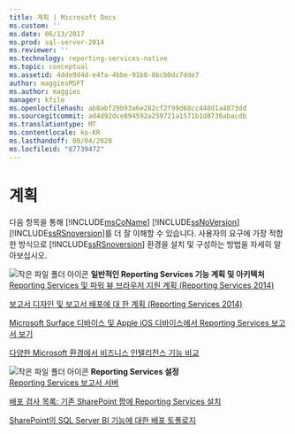 ```yaml
---
title: 계획 | Microsoft Docs
ms.custom: ''
ms.date: 06/13/2017
ms.prod: sql-server-2014
ms.reviewer: ''
ms.technology: reporting-services-native
ms.topic: conceptual
ms.assetid: 4dde9d4d-e4fa-4bbe-91b0-0bcb0dc7dde7
author: maggiesMSFT
ms.author: maggies
manager: kfile
ms.openlocfilehash: ab8abf29b93a6e282cf2f99d68cc448d1a4073dd
ms.sourcegitcommit: ad4d92dce894592a259721a1571b1d8736abacdb
ms.translationtype: MT
ms.contentlocale: ko-KR
ms.lasthandoff: 08/04/2020
ms.locfileid: "87739472"
---
```

# <a name="planning"></a>계획
  다음 항목을 통해 [!INCLUDE[msCoName](../includes/msconame-md.md)] [!INCLUDE[ssNoVersion](../includes/ssnoversion-md.md)] [!INCLUDE[ssRSnoversion](../includes/ssrsnoversion-md.md)]를 더 잘 이해할 수 있습니다. 사용자의 요구에 가장 적합한 방식으로 [!INCLUDE[ssRSnoversion](../includes/ssrsnoversion-md.md)] 환경을 설치 및 구성하는 방법을 자세히 알아보십시오.  
  
 ![작은 파일 폴더 아이콘](../../2014/integration-services/media/filefolder-small.gif "작은 파일 폴더 아이콘") **일반적인 Reporting Services 기능 계획 및 아키텍처**  
 [Reporting Services 및 파워 뷰 브라우저 지원 계획 &#40;Reporting Services 2014&#41;](../../2014/reporting-services/browser-support-for-reporting-services-and-power-view.md)  
  
 [보고서 디자인 및 보고서 배포에 대 한 계획 &#40;Reporting Services 2014&#41;](plan-for-report-design-and-report-deployment-reporting-services.md)  
  
 [Microsoft Surface 디바이스 및 Apple iOS 디바이스에서 Reporting Services 보고서 보기](../../2014/reporting-services/view-reporting-services-reports-surface-ios-devices.md)  
  
 [다양한 Microsoft 환경에서 비즈니스 인텔리전스 기능 비교](../../2014/reporting-services/compare-business-intelligence-capabilities-in-different-microsoft-environments.md)  
  
 ![작은 파일 폴더 아이콘](../../2014/integration-services/media/filefolder-small.gif "작은 파일 폴더 아이콘") **Reporting Services 설정**  
 [Reporting Services 보고서 서버](../../2014/reporting-services/reporting-services-report-server.md)  
  
 [배포 검사 목록: 기존 SharePoint 팜에 Reporting Services 설치](../../2014/sql-server/install/deployment-checklist-install-reporting-services-existing-sharepoint-farm.md)  
  
 [SharePoint의 SQL Server BI 기능에 대한 배포 토폴로지](../sql-server/install/deployment-topologies-for-sql-server-bi-features-in-sharepoint.md)    
  
  

